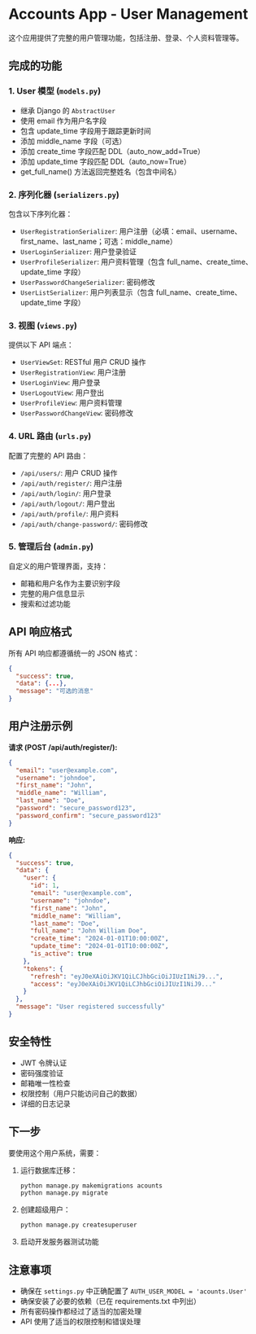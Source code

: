 # Accounts App - User Management

这个应用提供了完整的用户管理功能，包括注册、登录、个人资料管理等。

## 完成的功能

### 1. User 模型 (`models.py`)
- 继承 Django 的 `AbstractUser`
- 使用 email 作为用户名字段
- 包含 update_time 字段用于跟踪更新时间
- 添加 middle_name 字段（可选）
- 添加 create_time 字段匹配 DDL（auto_now_add=True）
- 添加 update_time 字段匹配 DDL（auto_now=True）
- get_full_name() 方法返回完整姓名（包含中间名）

### 2. 序列化器 (`serializers.py`)
包含以下序列化器：
- `UserRegistrationSerializer`: 用户注册（必填：email、username、first_name、last_name；可选：middle_name）
- `UserLoginSerializer`: 用户登录验证
- `UserProfileSerializer`: 用户资料管理（包含 full_name、create_time、update_time 字段）
- `UserPasswordChangeSerializer`: 密码修改
- `UserListSerializer`: 用户列表显示（包含 full_name、create_time、update_time 字段）

### 3. 视图 (`views.py`)
提供以下 API 端点：
- `UserViewSet`: RESTful 用户 CRUD 操作
- `UserRegistrationView`: 用户注册
- `UserLoginView`: 用户登录
- `UserLogoutView`: 用户登出
- `UserProfileView`: 用户资料管理
- `UserPasswordChangeView`: 密码修改

### 4. URL 路由 (`urls.py`)
配置了完整的 API 路由：
- `/api/users/`: 用户 CRUD 操作
- `/api/auth/register/`: 用户注册
- `/api/auth/login/`: 用户登录
- `/api/auth/logout/`: 用户登出
- `/api/auth/profile/`: 用户资料
- `/api/auth/change-password/`: 密码修改

### 5. 管理后台 (`admin.py`)
自定义的用户管理界面，支持：
- 邮箱和用户名作为主要识别字段
- 完整的用户信息显示
- 搜索和过滤功能

## API 响应格式

所有 API 响应都遵循统一的 JSON 格式：

```json
{
  "success": true,
  "data": {...},
  "message": "可选的消息"
}
```

## 用户注册示例

**请求 (POST /api/auth/register/):**
```json
{
  "email": "user@example.com",
  "username": "johndoe",
  "first_name": "John",
  "middle_name": "William",
  "last_name": "Doe",
  "password": "secure_password123",
  "password_confirm": "secure_password123"
}
```

**响应:**
```json
{
  "success": true,
  "data": {
    "user": {
      "id": 1,
      "email": "user@example.com",
      "username": "johndoe",
      "first_name": "John",
      "middle_name": "William",
      "last_name": "Doe",
      "full_name": "John William Doe",
      "create_time": "2024-01-01T10:00:00Z",
      "update_time": "2024-01-01T10:00:00Z",
      "is_active": true
    },
    "tokens": {
      "refresh": "eyJ0eXAiOiJKV1QiLCJhbGciOiJIUzI1NiJ9...",
      "access": "eyJ0eXAiOiJKV1QiLCJhbGciOiJIUzI1NiJ9..."
    }
  },
  "message": "User registered successfully"
}
```

## 安全特性

- JWT 令牌认证
- 密码强度验证
- 邮箱唯一性检查
- 权限控制（用户只能访问自己的数据）
- 详细的日志记录

## 下一步

要使用这个用户系统，需要：

1. 运行数据库迁移：
   ```bash
   python manage.py makemigrations acounts
   python manage.py migrate
   ```

2. 创建超级用户：
   ```bash
   python manage.py createsuperuser
   ```

3. 启动开发服务器测试功能

## 注意事项

- 确保在 `settings.py` 中正确配置了 `AUTH_USER_MODEL = 'acounts.User'`
- 确保安装了必要的依赖（已在 requirements.txt 中列出）
- 所有密码操作都经过了适当的加密处理
- API 使用了适当的权限控制和错误处理
